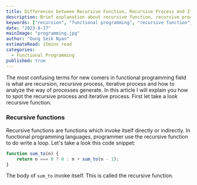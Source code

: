 ```yaml
---
title: Differences between Recursive Function, Recursive Process and Iterative Process 
description: Brief explanation about recursive function, recursive process and iterative process.
keywords: ["recursion", "functional programming", "recursive function", "recursive process", "iterative process"]
date: "2023-8-17"
mainImage: "programming.jpg"
author: "Oung Seik Nyan"
estimateRead: 15mins read
categories:
  - Functional Programming 
published: true
---
```


The most confusing terms for new comers in functional programming field is what are recursion, recursive process, iterative process and how to analyze the way of processes generate. In this article I will explain you how to spot the recursive process and iterative process.
First let take a look recursive function.

### Recursive functions

Recursive functions are functions which invoke itself directly or indirectly. In functional programming languages, programmer use the recursive function to do write a loop. Let's take a look this code snippet:

```js
function sum_to(n) {
    return n === 0 ? 0 : n + sum_to(n - 1);
}
```

The body of `sum_to` invoke itself. This is called the recursive function.
